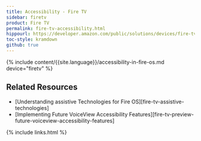 ```yaml
---
title: Accessibility - Fire TV
sidebar: firetv
product: Fire TV
permalink: fire-tv-accessibility.html
hippourl: https://developer.amazon.com/public/solutions/devices/fire-tv/docs/fire-tv-accessibility
toc-style: kramdown
github: true
---
```


{% include content/{{site.language}}/accessibility-in-fire-os.md device="firetv" %}

## Related Resources

*   [Understanding assistive Technologies for Fire OS][fire-tv-assistive-technologies]
*   [Implementing Future VoiceView Accessibility Features][fire-tv-preview-future-voiceview-accessibility-features]

{% include links.html %}
